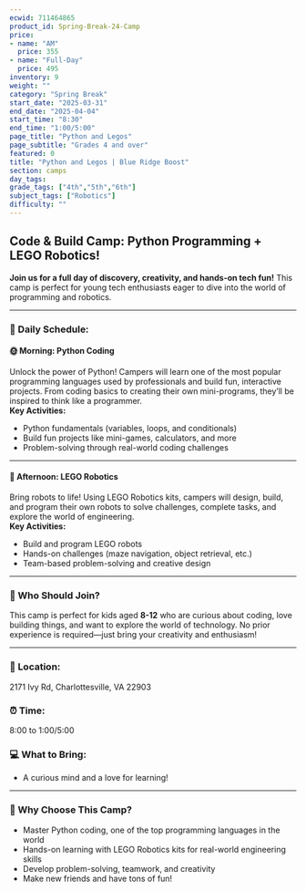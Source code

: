```yaml
---
ecwid: 711464865
product_id: Spring-Break-24-Camp
price:
- name: "AM"
  price: 355
- name: "Full-Day"
  price: 495
inventory: 9
weight: ""
category: "Spring Break"
start_date: "2025-03-31"
end_date: "2025-04-04"
start_time: "8:30"
end_time: "1:00/5:00"
page_title: "Python and Legos"
page_subtitle: "Grades 4 and over"
featured: 0
title: "Python and Legos | Blue Ridge Boost"
section: camps
day_tags: 
grade_tags: ["4th","5th","6th"]
subject_tags: ["Robotics"]
difficulty: ""
---
```

<h2><strong>Code & Build Camp: Python Programming + LEGO Robotics!</strong></h2><p><strong>Join us for a full day of discovery, creativity, and hands-on tech fun!</strong> This camp is perfect for young tech enthusiasts eager to dive into the world of programming and robotics.</p><hr><h3><strong>📅 Daily Schedule:</strong></h3><h4><strong>🌞 Morning: Python Coding</strong></h4><p>Unlock the power of Python! Campers will learn one of the most popular programming languages used by professionals and build fun, interactive projects. From coding basics to creating their own mini-programs, they’ll be inspired to think like a programmer.<br> <strong>Key Activities:</strong></p><ul> <li>Python fundamentals (variables, loops, and conditionals)</li> <li>Build fun projects like mini-games, calculators, and more</li> <li>Problem-solving through real-world coding challenges</li> </ul><hr><h4><strong>🤖 Afternoon: LEGO Robotics</strong></h4><p>Bring robots to life! Using LEGO Robotics kits, campers will design, build, and program their own robots to solve challenges, complete tasks, and explore the world of engineering.<br> <strong>Key Activities:</strong></p><ul> <li>Build and program LEGO robots</li> <li>Hands-on challenges (maze navigation, object retrieval, etc.)</li> <li>Team-based problem-solving and creative design</li> </ul><hr><h3><strong>🎯 Who Should Join?</strong></h3><p>This camp is perfect for kids aged <strong>8-12</strong> who are curious about coding, love building things, and want to explore the world of technology. No prior experience is required—just bring your creativity and enthusiasm!</p><hr><h3><strong>📍 Location:</strong></h3><p>2171 Ivy Rd, Charlottesville, VA 22903</p><h3><strong>⏰ Time:</strong></h3><p>8:00 to 1:00/5:00</p><h3><strong>💻 What to Bring:</strong></h3><ul> <li>A curious mind and a love for learning!</li> </ul><hr><h3><strong>🌟 Why Choose This Camp?</strong></h3><ul> <li>Master Python coding, one of the top programming languages in the world</li> <li>Hands-on learning with LEGO Robotics kits for real-world engineering skills</li> <li>Develop problem-solving, teamwork, and creativity</li> <li>Make new friends and have tons of fun!</li></ul>
